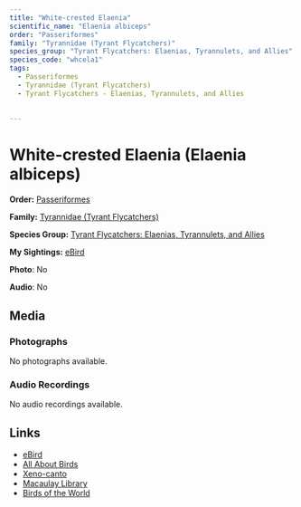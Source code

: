 ```yaml
---
title: "White-crested Elaenia"
scientific_name: "Elaenia albiceps"
order: "Passeriformes"
family: "Tyrannidae (Tyrant Flycatchers)"
species_group: "Tyrant Flycatchers: Elaenias, Tyrannulets, and Allies"
species_code: "whcela1"
tags: 
  - Passeriformes
  - Tyrannidae (Tyrant Flycatchers)
  - Tyrant Flycatchers - Elaenias, Tyrannulets, and Allies
  
  
---
```


# White-crested Elaenia (Elaenia albiceps)

**Order:** [Passeriformes](/tags/passeriformes)

**Family:** [Tyrannidae (Tyrant Flycatchers)](/tags/tyrannidae-tyrant-flycatchers)

**Species Group:** [Tyrant Flycatchers: Elaenias, Tyrannulets, and Allies](/tags/tyrant-flycatchers-elaenias-tyrannulets-and-allies)

**My Sightings:** [eBird](https://ebird.org/lifelist?r=world&time=life&spp=whcela1)

**Photo**: No 

**Audio**: No

## Media
### Photographs
No photographs available.

### Audio Recordings
No audio recordings available.

## Links
* [eBird](https://ebird.org/species/whcela1) 
* [All About Birds](https://www.allaboutbirds.org/guide/whcela1) 
* [Xeno-canto](https://www.xeno-canto.org/species/elaenia-albiceps) 
* [Macaulay Library](https://search.macaulaylibrary.org/catalog?taxonCode=whcela1&sort=rating_rank_desc)
* [Birds of the World](https://birdsoftheworld.org/bow/species/whcela1)
